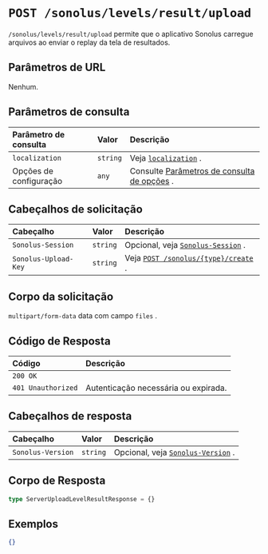 # `POST /sonolus/levels/result/upload`

`/sonolus/levels/result/upload` permite que o aplicativo Sonolus carregue arquivos ao enviar o replay da tela de resultados.

## Parâmetros de URL

Nenhum.

## Parâmetros de consulta

Parâmetro de consulta | Valor | Descrição
:-- | :-- | :--
`localization` | `string` | Veja [`localization`](../query-parameters/localization) .
Opções de configuração | `any` | Consulte [Parâmetros de consulta de opções](../query-parameters/options-query-parameters) .

## Cabeçalhos de solicitação

Cabeçalho | Valor | Descrição
:-- | :-- | :--
`Sonolus-Session` | `string` | Opcional, veja [`Sonolus-Session`](../headers/sonolus-session) .
`Sonolus-Upload-Key` | `string` | Veja [`POST /sonolus/{type}/create`](./post-sonolus-type-create) .

## Corpo da solicitação

`multipart/form-data` data com campo `files` .

## Código de Resposta

Código | Descrição
:-- | :--
`200 OK` |
`401 Unauthorized` | Autenticação necessária ou expirada.

## Cabeçalhos de resposta

Cabeçalho | Valor | Descrição
:-- | :-- | :--
`Sonolus-Version` | `string` | Opcional, veja [`Sonolus-Version`](../headers/sonolus-version) .

## Corpo de Resposta

```ts
type ServerUploadLevelResultResponse = {}
```

## Exemplos

```json
{}
```
